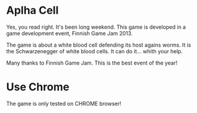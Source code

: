 Aplha Cell
=========

Yes, you read right. It's been long weekend. This game is developed in a game development event, Finnish Game Jam 2013.

The game is about a white blood cell defending its host agains worms. It is the Schwarzenegger of white blood cells. It can do it... whith your help.

Many thanks to Finnish Game Jam. This is the best event of the year!


Use Chrome
=====

The game is only tested on CHROME browser!

